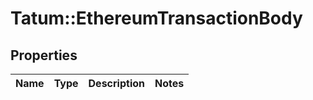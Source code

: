 # Tatum::EthereumTransactionBody

## Properties
Name | Type | Description | Notes
------------ | ------------- | ------------- | -------------

